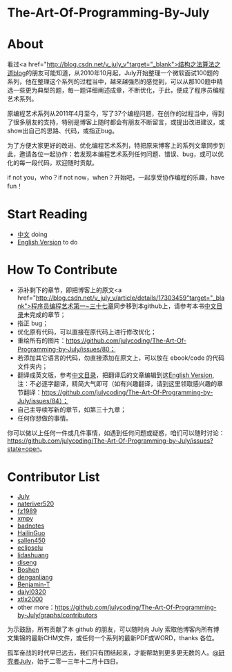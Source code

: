 The-Art-Of-Programming-By-July
=============================

# About

看过<a href="http://blog.csdn.net/v_july_v"target="_blank">结构之法算法之道blog</a>的朋友可能知道，从2010年10月起，July开始整理一个微软面试100题的系列，他在整理这个系列的过程当中，越来越强烈的感觉到，可以从那100题中精选一些更为典型的题，每一题详细阐述成章，不断优化，于此，便成了程序员编程艺术系列。

  原编程艺术系列从2011年4月至今，写了37个编程问题，在创作的过程当中，得到了很多朋友的支持，特别是博客上随时都会有朋友不断留言，或提出改进建议，或show出自己的思路、代码，或指正bug。
  
  为了方便大家更好的改进、优化编程艺术系列，特把原来博客上的系列文章同步到此，邀请各位一起协作：若发现本编程艺术系列任何问题、错误、bug，或可以优化的每一段代码，欢迎随时贡献。
  
  if not you，who？if not now，when？开始吧，一起享受协作编程的乐趣，have fun！


# Start Reading 

 * [中文](<https://github.com/nateriver520/The-Art-Of-Programming-By-July/blob/master/ebook/zh/preface.md>)    doing
 * [English Version](<https://github.com/nateriver520/The-Art-Of-Programming-By-July/blob/master/ebook/en/preface.md>)    to do


# How To Contribute
 * 添补剩下的章节，即把博客上的原文<a href="http://blog.csdn.net/v_july_v/article/details/17303459"target="_blank">程序员编程艺术第一~三十七章</a>同步移到本github上，请参考本书[中文目录](<https://github.com/nateriver520/The-Art-Of-Programming-By-July/blob/master/ebook/zh/preface.md>)未完成的章节；
 * 指正 bug；
 * 优化原有代码，可以直接在原代码上进行修改优化；
 * 重绘所有的图片：https://github.com/julycoding/The-Art-Of-Programming-by-July/issues/80；
 * 若添加其它语言的代码，勿直接添加在原文上，可以放在 ebook/code 的代码文件夹内；
 * 翻译成英文版，参考[中文目录](<https://github.com/nateriver520/The-Art-Of-Programming-By-July/blob/master/ebook/zh/preface.md>)，把翻译后的文章编辑到这[English Version](<https://github.com/nateriver520/The-Art-Of-Programming-By-July/blob/master/ebook/en/preface.md>),注：不必逐字翻译，精简大气即可（如有兴趣翻译，请到这里领取感兴趣的章节翻译：https://github.com/julycoding/The-Art-Of-Programming-by-July/issues/84）；
 * 自己主导续写新的章节，如第三十九章；
 * 任何你想做的事情。
 
你可以做以上任何一件或几件事情，如遇到任何问题或疑惑，咱们可以随时讨论：<https://github.com/julycoding/The-Art-Of-Programming-by-July/issues?state=open>。

# Contributor List
 * [July](https://github.com/julycoding)
 * [nateriver520](https://github.com/nateriver520) 
 * [fz1989](https://github.com/fz1989)
 * [xmpy](https://github.com/xmpy)
 * [badnotes](https://github.com/badnotes)
 * [HailinGuo](https://github.com/hazirguo)
 * [sallen450](https://github.com/sallen450)
 * [eclipselu](https://github.com/eclipselu)
 * [lidashuang](https://github.com/lidashuang)
 * [diseng](https://github.com/diseng)
 * [Boshen](https://github.com/Boshen)
 * [denganliang](https://github.com/denganliang)
 * [Benjamin-T](https://github.com/Benjamin-T)
 * [daiyl0320](https://github.com/daiyl0320)
 * [xtlx2000](https://github.com/xtlx2000)
 * other more：https://github.com/julycoding/The-Art-Of-Programming-by-July/graphs/contributors


为示鼓励，所有贡献了本 github 的朋友，可以随时向 July 索取他博客内所有博文集锦的最新CHM文件，或任何一个系列的最新PDF或WORD，thanks 各位。

孤军奋战的时代早已远去，我们只有团结起来，才能帮助到更多更无数的人。<a href="http://weibo.com/julyweibo" target="_blank">@研究者July</a>，始于二零一三年十二月十四日。
